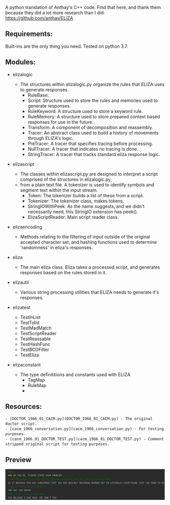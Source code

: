 A python translation of Anthay's C++ code. Find that here, and thank them because they did a lot more research than I did: https://github.com/anthay/ELIZA

## Requirements:
Built-ins are the only thing you need. Tested on python 3.7.

## Modules:
   - elizalogic       
     - The structures within elizalogic.py organize the rules that ELIZA uses to generate responses.
       - RuleBase: 
       - Script: Structure used to store the rules and memories used to generate responses.
       - RuleKeyword: A structure used to store a keyword rule. 
       - RuleMemory: A structure used to store prepared context based responses for use in the future.
       - Transform: A component of decomposition and reassembly.
       - Tracer: An abstract class used to build a history of movements through ELIZA's logic.
       - PreTracer: A tracer that specifies tracing before processing.
       - NullTracer: A tracer that indicates no tracing is done.
       - StringTracer: A tracer that tracks standard eliza response logic.
   - elizascript      
     - The classes within elizascript.py are designed to interpret a script comprised of the structures in elizalogic.py, 
     - from a plain text file. A tokenizer is used to identify symbols and segment text within the input stream.
       - Token: The tokenizer builds a list of these from a script.
       - Tokenizer: The tokenizer class, makes tokens.
       - StringIOWithPeek: As the name suggests, and we didn't necessarily need, this StringIO extension has peek().
       - ElizaScriptReader: Main script reader class.
   - elizaencoding        
     - Methods relating to the filtering of input outside of the original accepted character set, and hashing functions used to determine 'randomness' in eliza's responses.
   - eliza           
     - The main eliza class. Eliza takes a processed script, and generates responses based on the rules stored in it.
   - elizautil            
     - Various string processing utilities that ELIZA needs to generate it's responses.
   - elizatest     
     - TestInList
     - TestToInt
     - TestMadMatch
     - TestScriptReader
     - TestReassable
     - TestHashFunc
     - TestBCDFilter
     - TestEliza
     
   - elizaconstant 
     - The type definititions and constants used with ELIZA
       - TagMap
       - RuleMap
       - 
     
## Resources:
    - [DOCTOR_1966_01_CACM.py](DOCTOR_1966_01_CACM.py) - The original doctor script.
    - [cacm_1966_conversation.py](cacm_1966_conversation.py) - For testing purposes.
    - [cacm_1966_01_DOCTOR_TEST.py](cacm_1966_01_DOCTOR_TEST.py) - Comment stripped original script for testing purposes.

## Preview
![img.png](img.png)

